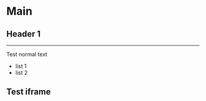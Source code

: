 # Main

## Header 1
---

Test normal text 

- list 1
- list 2

## Test iframe
<WebGLProject url="https://github.com/username/repositoryname" />
